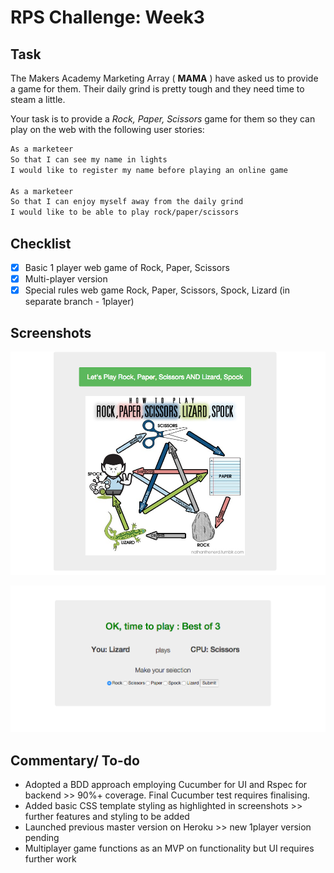 # RPS Challenge: Week3

Task
----

The Makers Academy Marketing Array ( **MAMA** ) have asked us to provide a game for them. Their daily grind is pretty tough and they need time to steam a little.

Your task is to provide a _Rock, Paper, Scissors_ game for them so they can play on the web with the following user stories:

```sh
As a marketeer
So that I can see my name in lights
I would like to register my name before playing an online game

As a marketeer
So that I can enjoy myself away from the daily grind
I would like to be able to play rock/paper/scissors
```

Checklist
----

- [x] Basic 1 player web game of Rock, Paper, Scissors
- [x] Multi-player version
- [x] Special rules web game Rock, Paper, Scissors, Spock, Lizard (in separate branch - 1player)

Screenshots
----

![Welcome Page](https://github.com/AlexHandy1/rps-challenge/blob/1player/public/img/RPS_Welcome_SS.png)

![Game Page](https://github.com/AlexHandy1/rps-challenge/blob/1player/public/img/RPS_Game_page_SS.png)

Commentary/ To-do
----

* Adopted a BDD approach employing Cucumber for UI and Rspec for backend >> 90%+ coverage. Final Cucumber test requires finalising.
* Added basic CSS template styling as highlighted in screenshots >> further features and styling to be added
* Launched previous master version on Heroku >> new 1player version pending
* Multiplayer game functions as an MVP on functionality but UI requires further work

